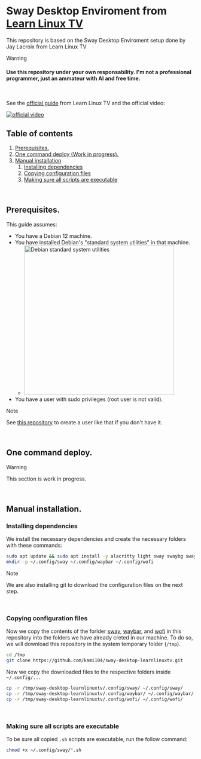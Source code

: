 # Sway Desktop Enviroment from [Learn Linux TV](https://www.youtube.com/channel/UCxQKHvKbmSzGMvUrVtJYnUA)
This repository is based on the Sway Desktop Enviroment setup done by Jay Lacroix  from Learn Linux TV

> [!WARNING]
> #### Use this repository under your own responsability. I'm not a professional programmer, just an ammateur with AI and free time.

<br/>

See the [official guide](https://www.learnlinux.tv/how-i-set-up-the-sway-window-manager-on-debian-12/) from Learn Linux TV and the official video:

[![official video](https://img.youtube.com/vi/e7bezUA6G4g/hqdefault.jpg)](https://youtu.be/e7bezUA6G4g)


## Table of contents
   1. [Prerequisites.](#prerequisites)
   2. [One command deploy (Work in progress).](#one-command-deploy)
   3. [Manual installation](#manual-installation)
      1. [Installing dependencies](#installing-dependencies)
      2. [Copying configuration files](#copying-configuration-files)
      3. [Making sure all scripts are executable](#making-sure-all-scripts-are-executable)

<br/>

## Prerequisites.
This guide assumes:
  - You have a Debian 12 machine.
  - You have installed Debian's "standard system utilities" in that machine.
    - <img src="https://i.sstatic.net/sNonc.png" alt="Debian standard system utilities" width="400"/>
  - You have a user with sudo privileges (root user is not valid).

> [!NOTE]
> See [this repository](https://github.com/kami104/Debian-shell-scripts/tree/main?tab=readme-ov-file#script-to-create-a-new-sudo-user-and-remove-root-login-if-it-is-enabled) to create a user like that if you don't have it.

<br/>

## One command deploy.

> [!WARNING]
> This section is work in progress.

<br/>

## Manual installation.

### Installing dependencies

We install the necessary dependencies and create the necessary folders with these commands:
```bash
sudo apt update && sudo apt install -y alacritty light sway swaybg swayidle swayimg swaylock waybar wofi fonts-font-awesome git
mkdir -p ~/.config/sway ~/.config/waybar ~/.config/wofi
```

> [!NOTE]
> We are also installing git to download the configuration files on the next step.

<br/>

### Copying configuration files

Now we copy the contents of the forlder [sway](/.config/sway), [waybar](/.config/waybar), and [wofi](/.config/wofi) in this repository into the folders we have already creted in our machine.
To do so, we will download this repository in the system temporary folder (`/tmp`).

```bash
cd /tmp
git clone https://github.com/kami104/sway-desktop-learnlinuxtv.git
```

Now we copy the downloaded files to the respective folders inside `~/.config/...`

```bash
cp -r /tmp/sway-desktop-learnlinuxtv/.config/sway/ ~/.config/sway/
cp -r /tmp/sway-desktop-learnlinuxtv/.config/waybar/ ~/.config/waybar/
cp -r /tmp/sway-desktop-learnlinuxtv/.config/wofi/ ~/.config/wofi/
```

<br/>

### Making sure all scripts are executable

To be sure all copied `.sh` scripts are executable, run the follow command:

```bash
chmod +x ~/.config/sway/*.sh
```
